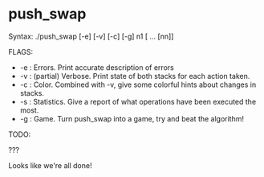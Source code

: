 # push_swap

Syntax: ./push_swap [-e] [-v] [-c] [-g] n1 [ ... [nn]]

FLAGS:

* -e  : Errors. Print accurate description of errors
* -v  : (partial) Verbose. Print state of both stacks for each action taken.
* -c  : Color. Combined with -v, give some colorful hints about changes in stacks.
* -s  : Statistics. Give a report of what operations have been executed the most.
* -g  : Game. Turn push_swap into a game, try and beat the algorithm!

TODO:

???

Looks like we're all done!
